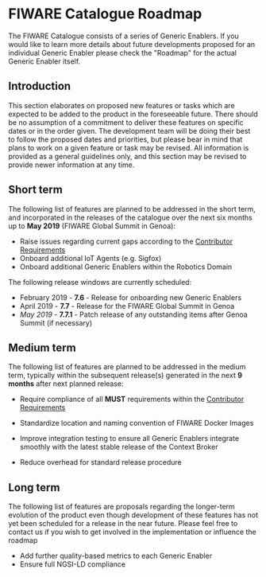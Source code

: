 # FIWARE Catalogue Roadmap

The FIWARE Catalogue consists of a series of Generic Enablers. If you would like
to learn more details about future developments proposed for an individual
Generic Enabler please check the "Roadmap" for the actual Generic Enabler
itself.

## Introduction

This section elaborates on proposed new features or tasks which are expected to
be added to the product in the foreseeable future. There should be no assumption
of a commitment to deliver these features on specific dates or in the order
given. The development team will be doing their best to follow the proposed
dates and priorities, but please bear in mind that plans to work on a given
feature or task may be revised. All information is provided as a general
guidelines only, and this section may be revised to provide newer information at
any time.

## Short term

The following list of features are planned to be addressed in the short term,
and incorporated in the releases of the catalogue over the next six months up to
**May 2019** (FIWARE Global Summit in Genoa):

-   Raise issues regarding current gaps according to the
    [Contributor Requirements](https://fiware-requirements.rtfd.io)
-   Onboard additional IoT Agents (e.g. Sigfox)
-   Onboard additional Generic Enablers within the Robotics Domain

The following release windows are currently scheduled:

-   February 2019 - **7.6** - Release for onboarding new Generic Enablers
-   April 2019 - **7.7** - Release for the FIWARE Global Summit in Genoa
-   _May 2019_ - **7.7.1** - Patch release of any outstanding items after Genoa
    Summit (if necessary)

## Medium term

The following list of features are planned to be addressed in the medium term,
typically within the subsequent release(s) generated in the next **9 months**
after next planned release:

-   Require compliance of all **MUST** requirements within the
    [Contributor Requirements](https://fiware-requirements.rtfd.io)

-   Standardize location and naming convention of FIWARE Docker Images
-   Improve integration testing to ensure all Generic Enablers integrate
    smoothly with the latest stable release of the Context Broker
-   Reduce overhead for standard release procedure

## Long term

The following list of features are proposals regarding the longer-term evolution
of the product even though development of these features has not yet been
scheduled for a release in the near future. Please feel free to contact us if
you wish to get involved in the implementation or influence the roadmap

-   Add further quality-based metrics to each Generic Enabler
-   Ensure full NGSI-LD compliance
